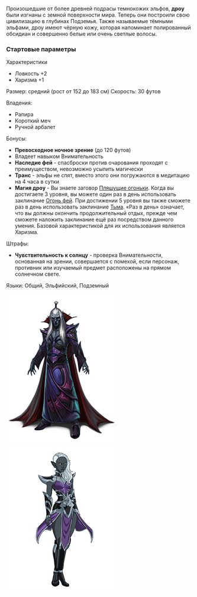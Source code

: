 Произошедшие от более древней подрасы темнокожих эльфов, **дроу** были изгнаны с земной поверхности мира. Теперь они построили свою цивилизацию в глубинах Подземья. Также называемые тёмными эльфами, дроу имеют чёрную кожу, которая напоминает полированный обсидиан и совершенно белые или очень светлые волосы.

### Стартовые параметры
Характеристики
- Ловкость +2
- Харизма +1

Размер: средний (рост от 152 до 183 см)
Скорость: 30 футов

Владения:
 - Рапира
 - Короткий меч
 - Ручной арбалет

Бонусы:
- **Превосходное ночное зрение** (до 120 футов)
- Владеет навыком Внимательность
- **Наследие фей** - спасброски против очарования проходят с преимуществом, невозможно усыпить магически
- **Транс** - эльфы не спят, вместо этого они погружаются в медитацию на 4 часа в сутки
- **Магия дроу** - Вы знаете заговор [Пляшущие огоньки](</Правила/Магия/Пляшущие огоньки.md>). Когда вы достигаете 3 уровня, вы можете один раз в день использовать заклинание [Огонь фей](</Правила/Магия/Огонь фей.md>). При достижении 5 уровня вы также сможете раз в день использовать заклинание [Тьма](</Правила/Магия/Тьма.md>). «Раз в день» означает, что вы должны окончить продолжительный отдых, прежде чем сможете наложить заклинание ещё раз посредством данного умения. Базовой характеристикой для их использования является Харизма.

Штрафы:
- **Чувствительность к солнцу** - проверка Внимательности, основанная на зрении, совершается с помехой, если персонаж, противник или изучаемый предмет расположены на прямом солнечном свете.

Языки: Общий, Эльфийский, Подземный

![Дроу](/Img/R-elf-drow1.png)![Дроу](/Img/R-elf-drow2.png)
